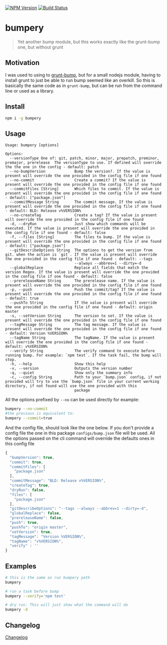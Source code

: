 [![NPM Version](http://img.shields.io/npm/v/bumpery.svg?style=flat)](https://npmjs.org/package/bumpery)
[![Build Status](http://img.shields.io/travis/royriojas/bumpery.svg?style=flat)](https://travis-ci.org/royriojas/bumpery)

# bumpery
> Yet another bump module, but this works exactly like the grunt-bump one, but without grunt

## Motivation

I was used to using to [grunt-bump](https://www.npmjs.com/package/grunt-bump), but for a small 
nodejs module, having to install grunt to just be able to run bump seemed like an overkill. So this is basically
the same code as in `grunt-bump`, but can be run from the command line or used as a library.

## Install

```bash
npm i -g bumpery
```

## Usage
```
Usage: bumpery [options]

Options:
  --versionType One of: git, patch, minor, major, prepatch, preminor, premajor, prerelease  The versionType to use. If defined will override the the one in the config - default: patch
  --no-bumpVersion             Bump the version?. If the value is present will override the one provided in the config file if one found
  --no-commit                  Create a commit? If the value is present will override the one provided in the config file if one found
  --commitFiles [String]       Which files to commit. If the value is present will override the one provided in the config file if one found - default: ["package.json"]
  --commitMessage String       The commit message. If the value is present will override the one provided in the config file if one found - default: BLD: Release v%VERSION%
  --no-createTag               Create a tag? If the value is present will override the one provided in the config file if one found
  -d, --dryRun                 Just show which commands will be executed. If the value is present will override the one provided in the config file if one found - default: false
  -f, --files [String]         The files to bump. If the value is present will override the one provided in the config file if one found - default: ["package.json"]
  --gitDescribeOptions String  The options to get the version from git. when the action is `git`. If the value is present will override the one provided in the config file if one found - default: --tags
                               --always --abbrev=1 --dirty=-d
  --globalReplace              Replace all fields that match the version Regex. If the value is present will override the one provided in the config file if one found - default: false
  --prereleaseName String      The prerelease name. If the value is present will override the one provided in the config file if one found
  -p, --push                   Push the commit/tag? If the value is present will override the one provided in the config file if one found - default: true
  --pushTo String              If the value is present will override the one provided in the config file if one found - default: origin master
  -s, --setVersion String      The version to set. If the value is present will override the one provided in the config file if one found
  --tagMessage String          The tag message. If the value is present will override the one provided in the config file if one found - default: Version %VERSION%
  --tagName String             The tagName. If the value is present will override the one provided in the config file if one found - default: v%VERSION%
  --verify String              The verify command to execute before running bump. For example: `npm test`. If the task fail, the bump will stop.
  -h, --help                   Show this help
  -v, --version                Outputs the version number
  -q, --quiet                  Show only the summary info
  -c, --config String          Path to your `bump.json` config, if not provided will try to use the `bump.json` file in your current working directory, if not found will use the one provided with this
                               package
```

All the options prefixed by `--no` can be used directly for example:

```bash
bumpery --no-commit   
#the previous is equivalent to:
bumpery --commit=true 
```

And the config file, should look like the one below. If you don't provide a config file the one in this 
package `configs/bump.json` file will be used. All the options passed on the cli command will override the defaults ones
in this config file

```javascript
{
  "bumpVersion": true,
  "commit": true,
  "commitFiles": [
    "package.json"
  ],
  "commitMessage": "BLD: Release v%VERSION%",
  "createTag": true,
  "dryRun": false,
  "files": [
    "package.json"
  ],
  "gitDescribeOptions": "--tags --always --abbrev=1 --dirty=-d",
  "globalReplace": false,
  "prereleaseName": false,
  "push": true,
  "pushTo": "origin master",
  "setVersion": true,
  "tagMessage": "Version %VERSION%",
  "tagName": "v%VERSION%",
  "verify" : ''
}
```

## Examples

```bash
# this is the same as run bumpery path
bumpery 

# run a task before bump
bumpery --verify='npm test'

# dry run. This will just show what the command will do
bumpery -d 
```

## Changelog

[Changelog](./changelog.md)
